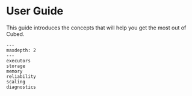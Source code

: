 # User Guide

This guide introduces the concepts that will help you get the most out of Cubed.

```{toctree}
---
maxdepth: 2
---
executors
storage
memory
reliability
scaling
diagnostics
```
